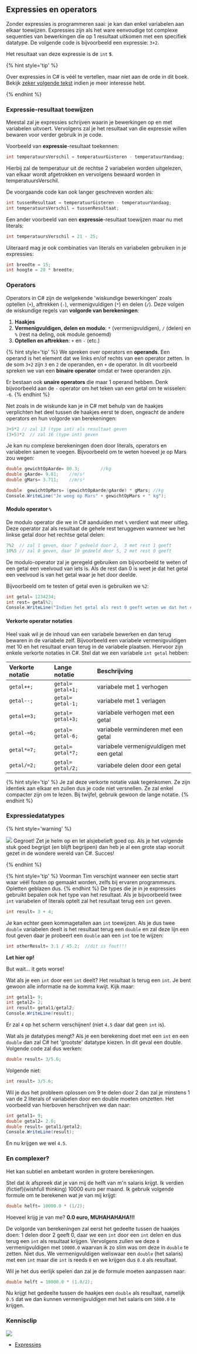 ## Expressies en operators

Zonder expressies is programmeren saai: je kan dan enkel variabelen aan elkaar toewijzen. Expressies zijn als het ware eenvoudige tot complexe sequenties van bewerkingen die op 1 resultaat uitkomen met een specifiek datatype. De volgende code is bijvoorbeeld een expressie: `3+2`.

Het resultaat van deze expressie is de ``int`` **``5``**. 

{% hint style='tip' %}

Over expressies in C# is véél te vertellen, maar niet aan de orde in dit boek. Bekijk [zeker volgende tekst](https://docs.microsoft.com/en-us/dotnet/csharp/programming-guide/statements-expressions-operators/expressions) indien je meer interesse hebt.

{% endhint %}


### Expressie-resultaat toewijzen

Meestal zal je expressies schrijven waarin je bewerkingen op en met variabelen uitvoert. Vervolgens zal je het resultaat van die expressie willen bewaren voor verder gebruik in je code.

Voorbeeld van **expressie**-resultaat toekennen:

```csharp
int temperatuursVerschil = temperatuurGisteren - temperatuurVandaag;
```

Hierbij zal de temperatuur uit de rechtse 2 variabelen worden uitgelezen, van elkaar wordt afgetrokken en vervolgens bewaard worden in temperatuursVerschil.

De voorgaande code kan ook langer geschreven worden als:

```csharp
int tussenResultaat = temperatuurGisteren - temperatuurVandaag;
int temperatuursVerschil = tussenResultaat;
```

Een ander voorbeeld van een **expressie**-resultaat toewijzen maar nu met literals:

```csharp
int temperatuursVerschil = 21 - 25;
```

Uiteraard mag je ook combinaties van literals en variabelen gebruiken in je expressies:

```csharp
int breedte = 15;
int hoogte = 20 * breedte;
```

### Operators
Operators in C# zijn de welgekende 'wiskundige bewerkingen' zoals optellen (`+`), aftrekken (`-`), vermenigvuldigen (`*`) en delen (`/`). Deze volgen de wiskundige regels van **volgorde van berekeningen**:

1. **Haakjes**
2. **Vermenigvuldigen, delen en modulo**: ``*`` (vermenigvuldigen), ``/`` (delen) en ``%`` (rest na deling, ook module genoemd)
3. **Optellen en aftrekken**: `+` en `-`
(etc.)

{% hint style='tip' %}
We spreken over operators en **operands**. Een operand is het element dat we links en/of rechts van een operator zetten. In de som ``3+2`` zijn ``3`` en ``2`` de operanden, en ``+`` de operator. In dit voorbeeld spreken we van een **binaire operator** omdat er twee operanden zijn.

Er bestaan ook **unaire operators** die maar 1 operand hebben. Denk bijvoorbeeld aan de ``-`` operator om het teken van een getal om te wisselen: ``-6``.
{% endhint %}

Net zoals in de wiskunde kan je in C# met behulp van de haakjes verplichten het deel tussen de haakjes eerst te doen, ongeacht de andere operators en hun volgorde van berekeningen:

```csharp
3+5*2 // zal 13 (type int) als resultaat geven
(3+5)*2  // zal 16 (type int) geven
``` 

Je kan nu complexe berekeningen doen door literals, operators en variabelen samen te voegen. Bijvoorbeeld om te weten hoeveel je op Mars zou wegen:
```csharp
double gewichtOpAarde= 80.3;        //kg
double gAarde= 9.81;    //m/s² 
double gMars= 3.711;    //m/s²

double  gewichtOpMars= (gewichtOpAarde/gAarde) * gMars; //kg
Console.WriteLine("Je weeg op Mars" + gewichtOpMars + " kg");
```

#### Modulo operator ``%``
De modulo operator die we in C# aanduiden met ``%`` verdient wat meer uitleg. Deze operator zal als resultaat de gehele rest teruggeven wanneer we het linkse getal door het rechtse getal delen:

```csharp
7%2  // zal 1 geven, daar 7 gedeeld door 2,  3 met rest 1 geeft 
10%5 // zal 0 geven, daar 10 gedeeld door 5, 2 met rest 0 geeft 
```

De modulo-operator zal je geregeld gebruiken om bijvoorbeeld te weten of een getal een veelvoud van iets is. Als de rest dan 0 is weet je dat het getal een veelvoud is van het getal waar je het door deelde.

Bijvoorbeeld om te testen of getal even is gebruiken we ``%2``:
```csharp
int getal= 1234234;
int rest= getal%2;
Console.WriteLine("Indien het getal als rest 0 geeft weten we dat het even is. De rest is: "+ rest);
```

#### Verkorte operator notaties
Heel vaak wil je de inhoud van een variabele bewerken en dan terug bewaren in de variabele zelf. Bijvoorbeeld een variabele vermenigvuldigen met 10 en het resultaat ervan terug in de variabele plaatsen. Hiervoor zijn enkele verkorte notaties in C#.
Stel dat we een variabele ``int getal`` hebben:

| **Verkorte notatie** | **Lange notatie** | **Beschrijving**|
| :--- | :--- |:--- |
| ``getal++;`` | ``getal= getal+1;``| variabele met 1 verhogen|
| ``getal--;`` | ``getal= getal-1;``| variabele met 1 verlagen|
| ``getal+=3;`` | ``getal= getal+3;``| variabele verhogen met een getal|
| ``getal-=6;`` | ``getal= getal-6;``| variabele verminderen met een getal|
| ``getal*=7;`` | ``getal= getal*7;``| variabele vermenigvuldigen met een getal|
| ``getal/=2;`` | ``getal= getal/2;``| variabele delen door een getal|

{% hint style='tip' %}
Je zal deze verkorte notatie vaak tegenkomen. Ze zijn identiek aan elkaar en zullen dus je code niet versnellen. Ze zal enkel compacter zijn om te lezen. Bij twijfel, gebruik gewoon de lange notatie. 
{% endhint %}

###  Expressiedatatypes 

<!---NOBOOKSTART--->
{% hint style='warning' %}
<!---NOBOOKEND--->
<!---{aside}--->
<!--- {float:right, width:50%} --->
![](../assets/attention.png)
Gegroet! Zet je helm op en let alsjebelieft goed op. Als je het volgende stuk goed begrijpt (en blijft begrijpen) dan heb je al een grote stap vooruit gezet in de wondere wereld van C#. Succes!
<!---{/aside}--->
<!---NOBOOKSTART--->
{% endhint %}
<!---NOBOOKEND--->

{% hint style='tip' %}
Voorman Tim verschijnt wanneer een sectie start waar véél fouten op gemaakt worden, zelfs bij ervaren programmeurs. Opletten geblazen dus.
{% endhint %}
De types die je in je expressies gebruikt bepalen ook het type van het resultaat. Als je bijvoorbeeld twee ``int`` variabelen of literals optelt zal het resultaat terug een ``int`` geven.

```csharp
int result= 3 + 4;
```

Je kan echter geen kommagetallen aan ``int`` toewijzen. Als je dus twee ``double`` variabelen deelt is het resultaat terug een ``double`` en zal deze lijn een fout geven daar je probeert een ``double`` aan een ``int`` toe te wijzen:
```csharp
int otherResult= 3.1 / 45.2;  //dit is fout!!!
```


**Let hier op!**

But wait... it gets worse! 

Wat als je een ``int`` door een ``int`` deelt? Het resultaat is terug een ``int``. Je bent gewoon alle informatie na de komma kwijt. Kijk maar:
```csharp
int getal1= 9;
int getal2= 2;
int result= getal1/getal2;
Console.WriteLine(result);
```
Er zal ``4`` op het scherm verschijnen! (niet ``4.5`` daar dat geen ``int`` is). 


Wat als je datatypes mengt? Als je een berekening doet met een ``int`` en een ``double`` dan zal C# het 'grootste' datatype kiezen. In dit geval een double. Volgende code zal dus werken:
```csharp
double result= 3/5.6;
```
Volgende niet:
```csharp
int result= 3/5.6;
```

Wil je dus het probleem oplossen om 9 te delen door 2 dan zal je minstens 1 van de 2 literals of variabelen door een double moeten omzetten. Het voorbeeld van hierboven herschrijven we dan naar:
```csharp
int getal1= 9;
double getal2= 2.0;
double result= getal1/getal2;
Console.WriteLine(result);
```
En nu krijgen we wel ``4.5``.

### En complexer?

Het kan subtiel en ambetant worden in grotere berekeningen.

Stel dat ik afspreek dat je van mij de helft van m'n salaris krijgt. Ik verdien (fictief)(wishfull thinking) 10000 euro per maand. 
Ik gebruik volgende formule om te berekenen wat je van mij krijgt:

```csharp
double helft= 10000.0 * (1/2);
```
Hoeveel krijg je van me? **0.0 euro, MUHAHAHAHA!!!**

De volgorde van berekeningen zal eerst het gedeelte tussen de haakjes doen: 1 delen door 2 geeft 0, daar we een ``int`` door een ``int`` delen en dus terug een ``int`` als resultaat krijgen. 
Vervolgens zullen we deze ``0`` vermenigvuldigen met ``10000.0`` waarvan ik zo slim was om deze in ``double`` te zetten. Niet dus. We vermenigvuldigen weliswaar een ``double`` (het salaris) met een ``int`` maar die ``int`` is reeds ``0`` en we krijgen dus ``0.0`` als resultaat.

Wil je het dus eerlijk spelen dan zal je de formule moeten aanpassen naar:
```csharp
double helft = 10000.0 * (1.0/2);
```
Nu krijgt het gedeelte tussen de haakjes een ``double`` als resultaat, namelijk ``0.5`` dat we dan kunnen vermenigvuldigen met het salaris om ``5000.0`` te krijgen.

<!---NOBOOKSTART--->
### Kennisclip
![](../assets/infoclip.png)
* [Expressies](https://ap.cloud.panopto.eu/Panopto/Pages/Viewer.aspx?id=3a0370ef-b3da-4642-aeaa-a9660083e329)
<!---NOBOOKEND--->
